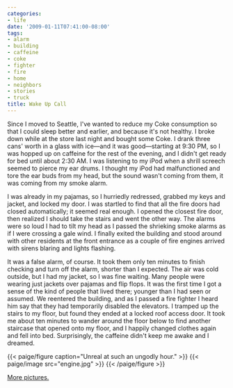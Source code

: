 ```yaml
---
categories:
- life
date: '2009-01-11T07:41:00-08:00'
tags:
- alarm
- building
- caffeine
- coke
- fighter
- fire
- home
- neighbors
- stories
- truck
title: Wake Up Call
---
```


Since I moved to Seattle, I've wanted to reduce my Coke consumption so that I could sleep better and earlier, and because it's not healthy. I broke down while at the store last night and bought some Coke. I drank three cans' worth in a glass with ice&mdash;and it was good&mdash;starting at 9:30 PM, so I was hopped up on caffeine for the rest of the evening, and I didn't get ready for bed until about 2:30 AM. I was listening to my iPod when a shrill screech seemed to pierce my ear drums. I thought my iPod had malfunctioned and tore the ear buds from my head, but the sound wasn't coming from them, it was coming from my smoke alarm.

I was already in my pajamas, so I hurriedly redressed, grabbed my keys and jacket, and locked my door. I was startled to find that all the fire doors had closed automatically; it seemed real enough. I opened the closest fire door, then realized I should take the stairs and went the other way. The alarms were so loud I had to tilt my head as I passed the shrieking smoke alarms as if I were crossing a gale wind. I finally exited the building and stood around with other residents at the front entrance as a couple of fire engines arrived with sirens blaring and lights flashing.

It was a false alarm, of course. It took them only ten minutes to finish checking and turn off the alarm, shorter than I expected. The air was cold outside, but I had my jacket, so I was fine waiting. Many people were wearing just jackets over pajamas and flip flops. It was the first time I got a sense of the kind of people that lived there; younger than I had seen or assumed. We reentered the building, and as I passed a fire fighter I heard him say that they had temporarily disabled the elevators. I tramped up the stairs to my floor, but found they ended at a locked roof access door. It took me about ten minutes to wander around the floor below to find another staircase that opened onto my floor, and I happily changed clothes again and fell into bed. Surprisingly, the caffeine didn't keep me awake and I dreamed.

{{< paige/figure caption="Unreal at such an ungodly hour." >}}
{{< paige/image src="engine.jpg" >}}
{{< /paige/figure >}}

[More pictures.](https://faught.shutterfly.com/236)
